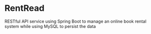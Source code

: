# RentRead
RESTful API service using Spring Boot to manage an online book rental system while using MySQL to persist the data
